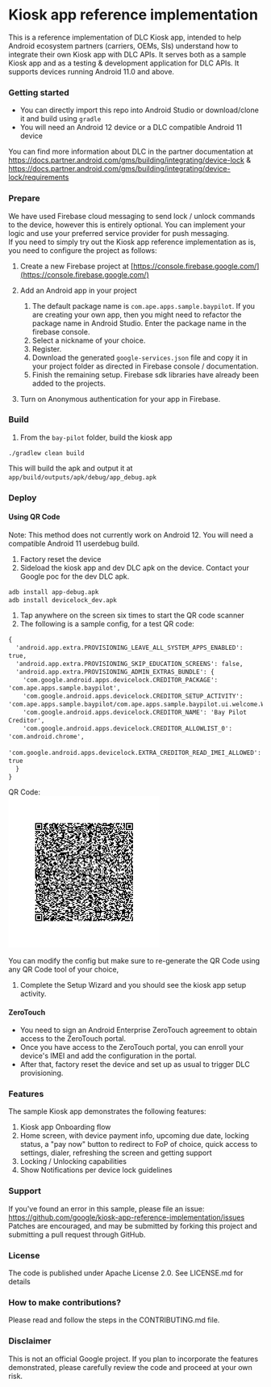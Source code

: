 # Kiosk app reference implementation

This is a reference implementation of DLC Kiosk app, intended to help Android
ecosystem partners (carriers, OEMs, SIs) understand how to integrate their own
Kiosk app with DLC APIs. It serves both as a sample Kiosk app and as a testing &
development application for DLC APIs. It supports devices running Android 11.0
and above.

### Getting started

-  You can directly import this repo into Android Studio or download/clone
    it and build using `gradle`
-  You will need an Android 12 device or a DLC compatible Android 11 device

You can find more information about DLC in the partner documentation at https://docs.partner.android.com/gms/building/integrating/device-lock & https://docs.partner.android.com/gms/building/integrating/device-lock/requirements

### Prepare

We have used Firebase cloud messaging to send lock / unlock commands to the
device, however this is entirely optional. You can implement your logic and use
your preferred service provider for push messaging.  
If you need to simply try out the Kiosk app reference implementation as is, you
need to configure the project as follows:

1. Create a new Firebase project at
    [https://console.firebase.google.com/](https://console.firebase.google.com/)
1.  Add an Android app in your project
    1. The default package name is `com.ape.apps.sample.baypilot`. If
        you are creating your own app, then you might need to refactor the
        package name in Android Studio. Enter the package name in the firebase console.
    1. Select a nickname of your choice.
    1. Register.
    1. Download the generated `google-services.json` file and copy it in
        your project folder as directed in Firebase console / documentation.
    1. Finish the remaining setup. Firebase sdk libraries have already
        been added to the projects.   

1. Turn on Anonymous authentication for your app in Firebase.

### Build

1. From the `bay-pilot` folder, build the kiosk app 

```
./gradlew clean build
```

This will build the apk and output it at
`app/build/outputs/apk/debug/app_debug.apk`

### Deploy

#### Using QR Code

Note: This method does not currently work on Android 12. You will need a
compatible Android 11 userdebug build.

1. Factory reset the device
1. Sideload the kiosk app and dev DLC apk on the device. Contact your Google
    poc for the dev DLC apk.

```
adb install app-debug.apk
adb install devicelock_dev.apk
```

1. Tap anywhere on the screen six times to start the QR code scanner
1. The following is a sample config, for a test QR code:

```
{
  'android.app.extra.PROVISIONING_LEAVE_ALL_SYSTEM_APPS_ENABLED': true,
  'android.app.extra.PROVISIONING_SKIP_EDUCATION_SCREENS': false,
  'android.app.extra.PROVISIONING_ADMIN_EXTRAS_BUNDLE': {
    'com.google.android.apps.devicelock.CREDITOR_PACKAGE': 'com.ape.apps.sample.baypilot',
    'com.google.android.apps.devicelock.CREDITOR_SETUP_ACTIVITY': 'com.ape.apps.sample.baypilot/com.ape.apps.sample.baypilot.ui.welcome.WelcomeActivity',
    'com.google.android.apps.devicelock.CREDITOR_NAME': 'Bay Pilot Creditor',
    'com.google.android.apps.devicelock.CREDITOR_ALLOWLIST_0': 'com.android.chrome',
    'com.google.android.apps.devicelock.EXTRA_CREDITOR_READ_IMEI_ALLOWED': true
  }
}
```

QR Code:  
![image](docs/imgs/kioskapprefere--ugvo40yvr9l.png)

You can modify the config but make sure to re-generate the QR Code using any QR
Code tool of your choice,

1. Complete the Setup Wizard and you should see the kiosk app setup activity.

#### ZeroTouch

-  You need to sign an Android Enterprise ZeroTouch agreement to obtain
    access to the ZeroTouch portal. 
-  Once you have access to the ZeroTouch portal, you can enroll your
    device's IMEI and add the configuration in the portal. 
-  After that, factory reset the device and set up as usual to trigger DLC
    provisioning.

### Features

The sample Kiosk app demonstrates the following features:

1. Kiosk app Onboarding flow
1. Home screen, with device payment info, upcoming due date, locking status,
    a "pay now" button to redirect to FoP of choice, quick access to settings,
    dialer, refreshing the screen and getting support
1. Locking / Unlocking capabilities
1. Show Notifications per device lock guidelines

### Support

If you've found an error in this sample, please file an issue:
https://github.com/google/kiosk-app-reference-implementation/issues  
Patches are encouraged, and may be submitted by forking this project and
submitting a pull request through GitHub.

### License

The code is published under Apache License 2.0. See LICENSE.md for details

### How to make contributions?

Please read and follow the steps in the CONTRIBUTING.md file.

### Disclaimer

This is not an official Google project. If you plan to incorporate the features
demonstrated, please carefully review the code and proceed at your own risk. 
